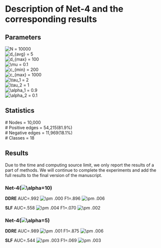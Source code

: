 # Description of Net-4 and the corresponding results

## Parameters
<img src="https://latex.codecogs.com/svg.image?N" title="N" /> = 10000  
<img src="https://latex.codecogs.com/svg.image?d_{avg}" title="d_{avg}" /> = 5  
<img src="https://latex.codecogs.com/svg.image?d_{max}" title="d_{max}" /> = 100  
<img src="https://latex.codecogs.com/svg.image?\mu" title="\mu" /> = 0.1  
<img src="https://latex.codecogs.com/svg.image?c_{min}" title="c_{min}" /> = 200  
<img src="https://latex.codecogs.com/svg.image?c_{max}" title="c_{max}" /> = 1000  
<img src="https://latex.codecogs.com/svg.image?\tau_1" title="\tau_1" /> = 2  
<img src="https://latex.codecogs.com/svg.image?\tau_2" title="\tau_2" /> = 1  
<img src="https://latex.codecogs.com/svg.image?\alpha_1" title="\alpha_1" /> = 0.9  
<img src="https://latex.codecogs.com/svg.image?\alpha_2" title="\alpha_2" /> = 0.1

## Statistics
\# Nodes = 10,000  
\# Positive edges = 54,215(81.9%)  
\# Negative edges = 11,969(18.1%)  
\# Classes = 18

## Results
Due to the time and computing source limit, we only report the results of a part of methods.
We will continue to complete the experiments and add the full results to the final version of the manuscript.

### Net-4(<img src="https://latex.codecogs.com/svg.image?\alpha" title="\alpha" />=10)
**DDRE**  AUC=.992 <img src="https://latex.codecogs.com/svg.image?\pm" title="\pm" /> .000  F1=.896 <img src="https://latex.codecogs.com/svg.image?\pm" title="\pm" /> .006

**SLF**   AUC=.558 <img src="https://latex.codecogs.com/svg.image?\pm" title="\pm" /> .004  F1=.070 <img src="https://latex.codecogs.com/svg.image?\pm" title="\pm" /> .002

### Net-4(<img src="https://latex.codecogs.com/svg.image?\alpha" title="\alpha" />=5)
**DDRE**  AUC=.989 <img src="https://latex.codecogs.com/svg.image?\pm" title="\pm" /> .001  F1=.875 <img src="https://latex.codecogs.com/svg.image?\pm" title="\pm" /> .006

**SLF**   AUC=.544 <img src="https://latex.codecogs.com/svg.image?\pm" title="\pm" /> .003  F1=.069 <img src="https://latex.codecogs.com/svg.image?\pm" title="\pm" /> .003
